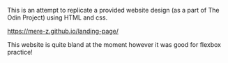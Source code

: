 This is an attempt to replicate a provided website design (as a part of The Odin Project) using HTML and css.

https://mere-z.github.io/landing-page/ 

This website is quite bland at the moment however it was good for flexbox practice! 
